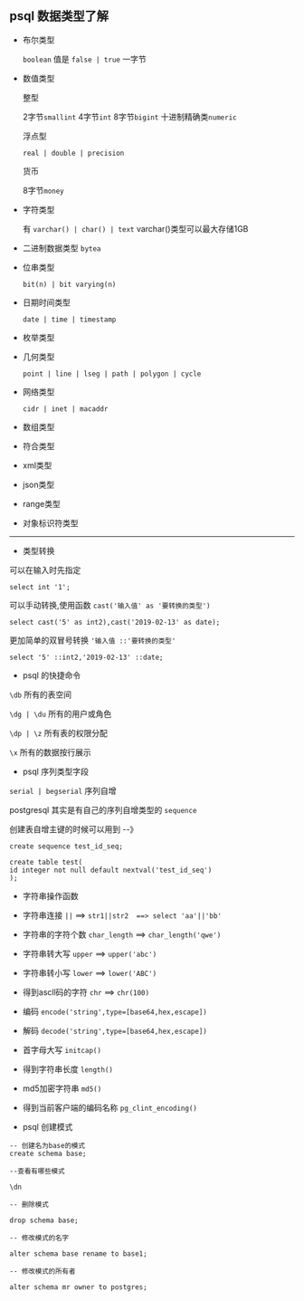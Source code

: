 ## psql 数据类型了解

- 布尔类型
   
   `boolean` 值是 `false | true` 一字节

- 数值类型
    
    整型
    
     2字节`smallint`
     4字节`int`
     8字节`bigint`
     十进制精确类`numeric`
    
    浮点型
        
     `real | double | precision` 
    
    货币
      
    8字节`money`

- 字符类型
    
    有 `varchar() | char() | text` varchar()类型可以最大存储1GB

- 二进制数据类型 `bytea`

- 位串类型

    `bit(n) | bit varying(n)`

- 日期时间类型

    `date | time | timestamp`

- 枚举类型

- 几何类型

    `point | line | lseg | path | polygon | cycle`

- 网络类型

    `cidr | inet | macaddr`

- 数组类型

- 符合类型

- xml类型

- json类型

- range类型

- 对象标识符类型

--------------------

- 类型转换

可以在输入时先指定

```postgresplsql
select int '1';
```

可以手动转换,使用函数 `cast('输入值' as '要转换的类型')`

```postgresplsql
select cast('5' as int2),cast('2019-02-13' as date);
```

更加简单的双冒号转换 `'输入值 ::'要转换的类型'`

```postgresplsql
select '5' ::int2,'2019-02-13' ::date;
```

- psql 的快捷命令

`\db` 所有的表空间

`\dg | \du` 所有的用户或角色

`\dp | \z` 所有表的权限分配

`\x` 所有的数据按行展示

- psql 序列类型字段

`serial | begserial` 序列自增

postgresql 其实是有自己的序列自增类型的 `sequence`

创建表自增主键的时候可以用到 --》

```postgresplsql
create sequence test_id_seq;

create table test(
id integer not null default nextval('test_id_seq')
);

```

- 字符串操作函数

* 字符串连接 `||` ==> `str1||str2  ==> select 'aa'||'bb'`

* 字符串的字符个数 `char_length` ==> `char_length('qwe')`

* 字符串转大写 `upper`  ==> `upper('abc')`

* 字符串转小写 `lower` ==> `lower('ABC')`

* 得到ascll码的字符 `chr` ==> `chr(100)`

* 编码 `encode('string',type=[base64,hex,escape])`

* 解码 `decode('string',type=[base64,hex,escape])`

* 首字母大写 `initcap()`

* 得到字符串长度 `length()`

* md5加密字符串 `md5()`

* 得到当前客户端的编码名称 `pg_clint_encoding()`


- psql 创建模式

```postgresplsql
-- 创建名为base的模式
create schema base;

--查看有哪些模式

\dn

-- 删除模式

drop schema base;

-- 修改模式的名字

alter schema base rename to base1;

-- 修改模式的所有者

alter schema mr owner to postgres;

```

